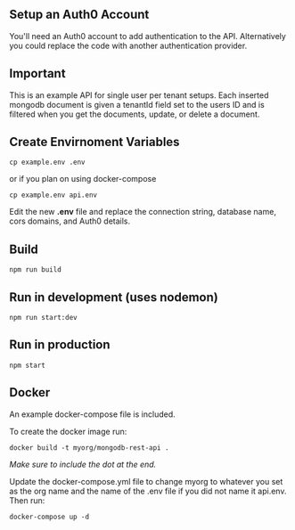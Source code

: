 ## Setup an Auth0 Account

You'll need an Auth0 account to add authentication to the API. Alternatively you could replace the code with another authentication provider.

## Important
This is an example API for single user per tenant setups. Each inserted mongodb document is given a tenantId field set to the users ID and is filtered when you get the documents, update, or delete a document.

## Create Envirnoment Variables

```console
cp example.env .env
```

or if you plan on using docker-compose
```console
cp example.env api.env
```

Edit the new **.env** file and replace the connection string, database name, cors domains, and Auth0 details.

## Build

```
npm run build
```

## Run in development (uses nodemon)

```
npm run start:dev
```

## Run in production

```
npm start
```

## Docker

An example docker-compose file is included. 

To create the docker image run:

```
docker build -t myorg/mongodb-rest-api .
```
*Make sure to include the dot at the end.*

Update the docker-compose.yml file to change myorg to whatever you set as the org name and the name of the .env file if you did not name it api.env. Then run:

```
docker-compose up -d
```
